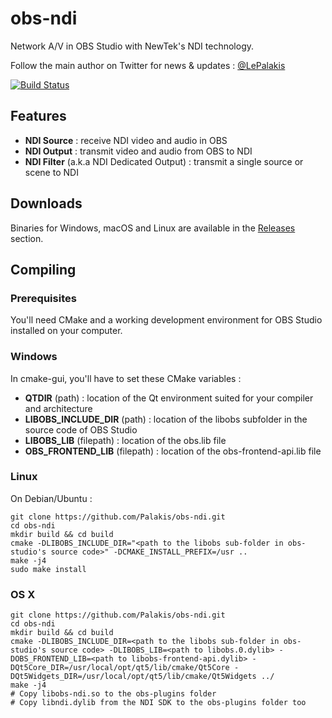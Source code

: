 obs-ndi
==============

Network A/V in OBS Studio with NewTek's NDI technology.

Follow the main author on Twitter for news & updates : [@LePalakis](https://twitter.com/LePalakis)

[![Build Status](https://dev.azure.com/Palakis/obs-ndi/_apis/build/status/Palakis.obs-ndi?branchName=master)](https://dev.azure.com/Palakis/obs-ndi/_build/latest?definitionId=1&branchName=master)

## Features
- **NDI Source** : receive NDI video and audio in OBS
- **NDI Output** : transmit video and audio from OBS to NDI
- **NDI Filter** (a.k.a NDI Dedicated Output) : transmit a single source or scene to NDI

## Downloads
Binaries for Windows, macOS and Linux are available in the [Releases](https://github.com/Palakis/obs-ndi/releases) section.

## Compiling
### Prerequisites
You'll need CMake and a working development environment for OBS Studio installed on your computer.

### Windows
In cmake-gui, you'll have to set these CMake variables :
- **QTDIR** (path) : location of the Qt environment suited for your compiler and architecture
- **LIBOBS_INCLUDE_DIR** (path) : location of the libobs subfolder in the source code of OBS Studio
- **LIBOBS_LIB** (filepath) : location of the obs.lib file
- **OBS_FRONTEND_LIB** (filepath) : location of the obs-frontend-api.lib file

### Linux
On Debian/Ubuntu :  
```
git clone https://github.com/Palakis/obs-ndi.git
cd obs-ndi
mkdir build && cd build
cmake -DLIBOBS_INCLUDE_DIR="<path to the libobs sub-folder in obs-studio's source code>" -DCMAKE_INSTALL_PREFIX=/usr ..
make -j4
sudo make install
```

### OS X
```
git clone https://github.com/Palakis/obs-ndi.git
cd obs-ndi
mkdir build && cd build
cmake -DLIBOBS_INCLUDE_DIR=<path to the libobs sub-folder in obs-studio's source code> -DLIBOBS_LIB=<path to libobs.0.dylib> -DOBS_FRONTEND_LIB=<path to libobs-frontend-api.dylib> -DQt5Core_DIR=/usr/local/opt/qt5/lib/cmake/Qt5Core -DQt5Widgets_DIR=/usr/local/opt/qt5/lib/cmake/Qt5Widgets ../
make -j4
# Copy libobs-ndi.so to the obs-plugins folder
# Copy libndi.dylib from the NDI SDK to the obs-plugins folder too
```
